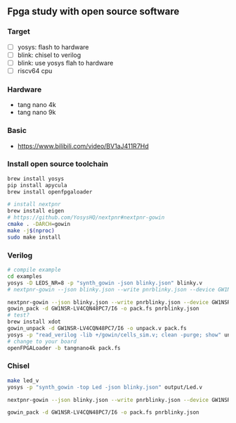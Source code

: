 ## Fpga study with open source software

### Target

- [ ] yosys: flash to hardware
- [ ] blink: chisel to verilog
- [ ] blink: use yosys flah to hardware
- [ ] riscv64 cpu

### Hardware

- tang nano 4k
- tang nano 9k

### Basic 

- https://www.bilibili.com/video/BV1aJ411R7Hd

### Install open source toolchain

```bash
brew install yosys
pip install apycula
brew install openfpgaloader

# install nextpnr
brew install eigen
# https://github.com/YosysHQ/nextpnr#nextpnr-gowin
cmake . -DARCH=gowin
make -j$(nproc)
sudo make install
```

### Verilog

```bash
# compile example
cd examples
yosys -D LEDS_NR=8 -p "synth_gowin -json blinky.json" blinky.v
# nextpnr-gowin --json blinky.json --write pnrblinky.json --device GW1NR-UV9QN881C6/I5 --cst tec0117.cst

nextpnr-gowin --json blinky.json --write pnrblinky.json --device GW1NSR-LV4CQN48PC7/I6 --cst tangnano4k.cst
gowin_pack -d GW1NSR-LV4CQN48PC7/I6 -o pack.fs pnrblinky.json
# test?
brew install xdot
gowin_unpack -d GW1NSR-LV4CQN48PC7/I6 -o unpack.v pack.fs
yosys -p "read_verilog -lib +/gowin/cells_sim.v; clean -purge; show" unpack.v
# change to your board
openFPGALoader -b tangnano4k pack.fs
```
### Chisel
```bash
make led_v
yosys -p "synth_gowin -top Led -json blinky.json" output/Led.v

nextpnr-gowin --json blinky.json --write pnrblinky.json --device GW1NSR-LV4CQN48PC7/I6 --cst examples/tangnano4k.cst

gowin_pack -d GW1NSR-LV4CQN48PC7/I6 -o pack.fs pnrblinky.json

```
